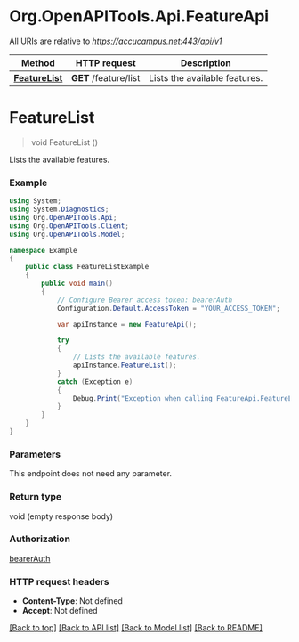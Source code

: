 # Org.OpenAPITools.Api.FeatureApi

All URIs are relative to *https://accucampus.net:443/api/v1*

Method | HTTP request | Description
------------- | ------------- | -------------
[**FeatureList**](FeatureApi.md#featurelist) | **GET** /feature/list | Lists the available features.


<a name="featurelist"></a>
# **FeatureList**
> void FeatureList ()

Lists the available features.

### Example
```csharp
using System;
using System.Diagnostics;
using Org.OpenAPITools.Api;
using Org.OpenAPITools.Client;
using Org.OpenAPITools.Model;

namespace Example
{
    public class FeatureListExample
    {
        public void main()
        {
            // Configure Bearer access token: bearerAuth
            Configuration.Default.AccessToken = "YOUR_ACCESS_TOKEN";

            var apiInstance = new FeatureApi();

            try
            {
                // Lists the available features.
                apiInstance.FeatureList();
            }
            catch (Exception e)
            {
                Debug.Print("Exception when calling FeatureApi.FeatureList: " + e.Message );
            }
        }
    }
}
```

### Parameters
This endpoint does not need any parameter.

### Return type

void (empty response body)

### Authorization

[bearerAuth](../README.md#bearerAuth)

### HTTP request headers

 - **Content-Type**: Not defined
 - **Accept**: Not defined

[[Back to top]](#) [[Back to API list]](../README.md#documentation-for-api-endpoints) [[Back to Model list]](../README.md#documentation-for-models) [[Back to README]](../README.md)

